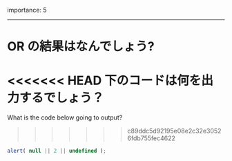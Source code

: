 importance: 5

---

# OR の結果はなんでしょう?

<<<<<<< HEAD
下のコードは何を出力するでしょう？
=======
What is the code below going to output?
>>>>>>> c89ddc5d92195e08e2c32e30526fdb755fec4622

```js
alert( null || 2 || undefined );
```
